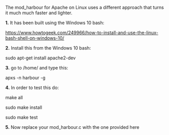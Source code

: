 The mod_harbour for Apache on Linux uses a different approach that turns it much much faster and lighter.

**1.** It has been built using the Windows 10 bash:

https://www.howtogeek.com/249966/how-to-install-and-use-the-linux-bash-shell-on-windows-10/

**2.** Install this from the Windows 10 bash:

sudo apt-get install apache2-dev

**3.** go to /home/<username> and type this:

apxs -n harbour -g

**4.** In order to test this do:

make all

sudo make install

sudo make test

**5.** Now replace your mod_harbour.c with the one provided here
